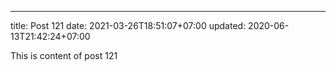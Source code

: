 ---
title: Post 121
date: 2021-03-26T18:51:07+07:00
updated: 2020-06-13T21:42:24+07:00

This is content of post 121